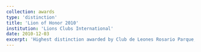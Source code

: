```yaml
---
collection: awards
type: 'distinction'
title: 'Lion of Honor 2010'
institution: 'Lions Clubs International'
date: 2010-12-03
excerpt: 'Highest distinction awarded by Club de Leones Rosario Parque, a local club of Lions Clubs International, for an outstanding participation in the International Mathematical Olympiad. The ceremony was declared an event of municipal interest.'
---
```

